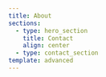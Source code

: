 ```yaml
---
title: About
sections:
  - type: hero_section
    title: Contact
    align: center
  - type: contact_section
template: advanced
---
```

